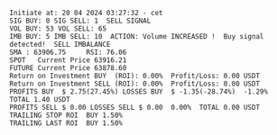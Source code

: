     Initiate at: 20 04 2024 03:27:32 - cet
    SIG BUY: 0 SIG SELL: 1  SELL SIGNAL
    VOL BUY: 53 VOL SELL: 65
    IMB BUY: 5 IMB SELL: 10  ACTION: Volume INCREASED !  Buy signal detected!  SELL IMBALANCE
    SMA : 63906.75     RSI: 76.06
    SPOT   Current Price 63916.21
    FUTURE Current Price 63878.60
    Return on Investment BUY  (ROI): 0.00%  Profit/Loss: 0.00 USDT
    Return on Investment SELL (ROI): 0.00%  Profit/Loss: 0.00 USDT
    PROFITS BUY  $ 2.75(27.45%) LOSSES BUY  $ -1.35(-28.74%)  -1.29%  TOTAL 1.40 USDT
    PROFITS SELL $ 0.00 LOSSES SELL $ 0.00  0.00%  TOTAL 0.00 USDT
    TRAILING STOP ROI  BUY 1.50%
    TRAILING LAST ROI  BUY 1.50%
